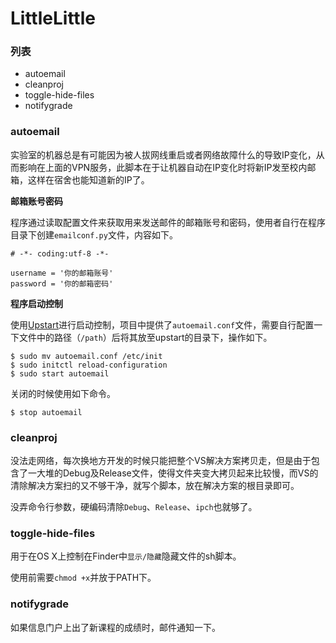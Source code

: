 # LittleLittle

### 列表
- autoemail
- cleanproj
- toggle-hide-files
- notifygrade

### autoemail
实验室的机器总是有可能因为被人拔网线重启或者网络故障什么的导致IP变化，从而影响在上面的VPN服务，此脚本在于让机器自动在IP变化时将新IP发至校内邮箱，这样在宿舍也能知道新的IP了。

__邮箱账号密码__

程序通过读取配置文件来获取用来发送邮件的邮箱账号和密码，使用者自行在程序目录下创建`emailconf.py`文件，内容如下。

```
# -*- coding:utf-8 -*-

username = '你的邮箱账号'
password = '你的邮箱密码'
```

__程序启动控制__

使用[Upstart](http://upstart.ubuntu.com/cookbook)进行启动控制，项目中提供了`autoemail.conf`文件，需要自行配置一下文件中的路径（`/path`）后将其放至upstart的目录下，操作如下。

```
$ sudo mv autoemail.conf /etc/init
$ sudo initctl reload-configuration
$ sudo start autoemail
```

关闭的时候使用如下命令。

```
$ stop autoemail
```

### cleanproj
没法走网络，每次换地方开发的时候只能把整个VS解决方案拷贝走，但是由于包含了一大堆的Debug及Release文件，使得文件夹变大拷贝起来比较慢，而VS的清除解决方案扫的又不够干净，就写个脚本，放在解决方案的根目录即可。

没弄命令行参数，硬编码清除`Debug`、`Release`、`ipch`也就够了。


### toggle-hide-files
用于在OS X上控制在Finder中`显示/隐藏`隐藏文件的sh脚本。

使用前需要`chmod +x`并放于PATH下。

### notifygrade
如果信息门户上出了新课程的成绩时，邮件通知一下。
